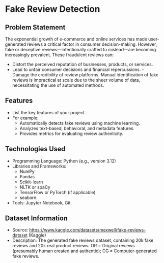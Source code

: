 # Fake Review Detection

## **Problem Statement**
The exponential growth of e-commerce and online services has made user-generated reviews a critical factor in consumer decision-making. However, fake or deceptive reviews—intentionally crafted to mislead—are becoming increasingly prevalent. These fraudulent reviews can:

- Distort the perceived reputation of businesses, products, or services.
- Lead to unfair consumer decisions and financial repercussions.
-Damage the credibility of review platforms.
Manual identification of fake reviews is impractical at scale due to the sheer volume of data, necessitating the use of automated methods.

## **Features**
- List the key features of your project.
- For example:
  - Automatically detects fake reviews using machine learning.
  - Analyzes text-based, behavioral, and metadata features.
  - Provides metrics for evaluating review authenticity.

## **Technologies Used**
- Programming Language: Python (e.g., version 3.12)
- Libraries and Frameworks:
  - NumPy
  - Pandas
  - Scikit-learn
  - NLTK or spaCy
  - TensorFlow or PyTorch (if applicable)
  - seaborn
- Tools: Jupyter Notebook, Git

## **Dataset Information**
- Source: https://www.kaggle.com/datasets/mexwell/fake-reviews-dataset (Kaggle)
- Description: The generated fake reviews dataset, containing 20k fake reviews and 20k real product reviews. OR = Original reviews (presumably human created and authentic); CG = Computer-generated fake reviews.


